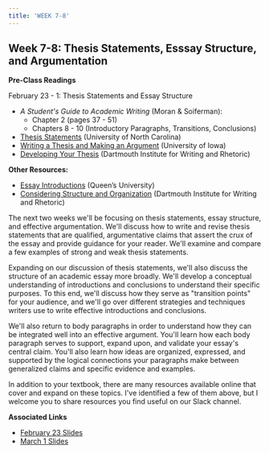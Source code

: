 ```yaml
---
title: 'WEEK 7-8'
---
```


## Week 7-8: Thesis Statements, Esssay Structure, and Argumentation  

**Pre-Class Readings**

February 23 - 1: Thesis Statements and Essay Structure

- _A Student's Guide to Academic Writing_ (Moran & Soiferman): 
    - Chapter 2 (pages 37 - 51) 
    - Chapters 8 - 10 (Introductory Paragraphs, Transitions, Conclusions) 
- [Thesis Statements](http://writingcenter.unc.edu/handouts/thesis-statements/) (University of North Carolina) 
- [Writing a Thesis and Making an Argument](http://clas.uiowa.edu/history/teaching-and-writing-center/guides/argumentation) (University of Iowa) 
- [Developing Your Thesis](https://writing-speech.dartmouth.edu/learning/materials/materials-first-year-writers/developing-your-thesis) (Dartmouth Institute for Writing and Rhetoric) 

**Other Resources:**

- [Essay Introductions](http://sass.queensu.ca/writingcentre/wp-content/uploads/sites/3/2013/06/Process-Essays-Introduction.pdf) (Queen’s University) 
- [Considering Structure and Organization](https://writing-speech.dartmouth.edu/learning/materials-first-year-writers/considering-structure-and-organization) (Dartmouth Institute for Writing and Rhetoric) 

The next two weeks we'll be focusing on thesis statements, essay structure, and effective argumentation. We'll discuss how to write and revise thesis statements that are qualified, argumentative claims that assert the crux of the essay and provide guidance for your reader. We'll examine and compare a few examples of strong and weak thesis statements. 

Expanding on our discussion of thesis statements, we'll also discuss the structure of an academic essay more broadly. We'll develop a conceptual understanding of introductions and conclusions to understand their specific purposes. To this end, we'll discuss how they serve as "transition points" for your audience, and we'll go over different strategies and techniques writers use to write effective introductions and conclusions. 

We'll also return to body paragraphs in order to understand how they can be integrated well into an effective argument. You'll learn how each body paragraph serves to support, expand upon, and validate your essay's central claim. You'll also learn how ideas are organized, expressed, and supported by the logical connections your paragraphs make between generalized claims and specific evidence and examples. 

In addition to your textbook, there are many resources available online that cover and expand on these topics. I've identified a few of them above, but I welcome you to share resources you find useful on our Slack channel.

**Associated Links**

* [February 23 Slides](http://slides.com/trentgill/uw-feb-22-2016-thesis-statements-and-argumentation#/)
* [March 1 Slides](http://slides.com/trentgill/uw-march-1-2016-basic-rhetoric-argumentative-fallacies-noun-pronoun-agreement#/)
